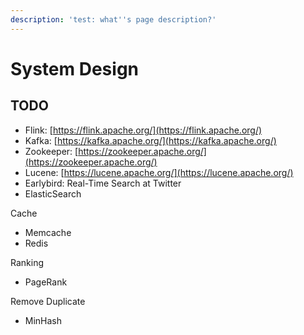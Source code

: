 ```yaml
---
description: 'test: what''s page description?'
---
```


# System Design

## TODO

* Flink: [https://flink.apache.org/](https://flink.apache.org/)
* Kafka: [https://kafka.apache.org/](https://kafka.apache.org/)
* Zookeeper: [https://zookeeper.apache.org/](https://zookeeper.apache.org/)
* Lucene: [https://lucene.apache.org/](https://lucene.apache.org/)
* Earlybird: Real-Time Search at Twitter
* ElasticSearch

Cache

* Memcache
* Redis

Ranking

* PageRank

Remove Duplicate

* MinHash

